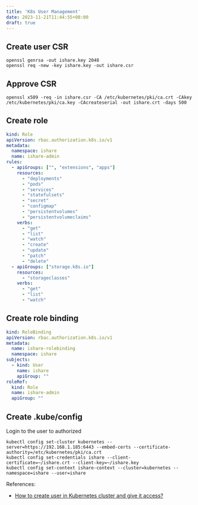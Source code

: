 ```yaml
---
title: 'K8s User Management'
date: 2023-11-21T11:44:55+08:00
draft: true
---
```


## Create user CSR

```shell
openssl genrsa -out ishare.key 2048
openssl req -new -key ishare.key -out ishare.csr
```

## Approve CSR

```shell
openssl x509 -req -in ishare.csr -CA /etc/kubernetes/pki/ca.crt -CAkey /etc/kubernetes/pki/ca.key -CAcreateserial -out ishare.crt -days 500
```

## Create role

```yaml
kind: Role
apiVersion: rbac.authorization.k8s.io/v1
metadata:
  namespace: ishare
  name: ishare-admin
rules:
  - apiGroups: ["", "extensions", "apps"]
    resources:
      - "deployments"
      - "pods"
      - "services"
      - "statefulsets"
      - "secret"
      - "configmap"
      - "persistentvolumes"
      - "persistentvolumeclaims"
    verbs:
      - "get"
      - "list"
      - "watch"
      - "create"
      - "update"
      - "patch"
      - "delete"
  - apiGroups: ["storage.k8s.io"]
    resources:
      - "storageclasses"
    verbs:
      - "get"
      - "list"
      - "watch"
```

## Create role binding

```yaml
kind: RoleBinding
apiVersion: rbac.authorization.k8s.io/v1
metadata:
  name: ishare-rolebinding
  namespace: ishare
subjects:
  - kind: User
    name: ishare
    apiGroup: ""
roleRef:
  kind: Role
  name: ishare-admin
  apiGroup: ""
```

## Create .kube/config

Login to the user to authorized

```shell
kubectl config set-cluster kubernetes --server=https://192.168.1.185:6443 --embed-certs --certificate-authority=/etc/kubernetes/pki/ca.crt
kubectl config set-credentials ishare --client-certificate=~/ishare.crt --client-key=~/ishare.key
kubectl config set-context ishare-context --cluster=kubernetes --namespace=ishare --user=ishare
```

References:

* [How to create user in Kubernetes cluster and give it access?](https://discuss.kubernetes.io/t/how-to-create-user-in-kubernetes-cluster-and-give-it-access/9101/3)